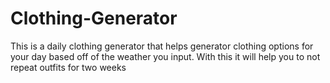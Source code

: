 # Clothing-Generator
This is a daily clothing generator that helps generator clothing options for your day based off of the weather you input. With this it will help you to not repeat outfits for two weeks
